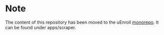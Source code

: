 # Note
The content of this repository has been moved to the uEnroll [monorepo](https://github.com/g-raman/uenroll).
It can be found under apps/scraper.

